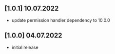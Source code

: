## [1.0.1] 10.07.2022

* update permission handler dependency to 10.0.0

## [1.0.0] 04.07.2022

* initial release

